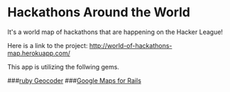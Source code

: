 Hackathons Around the World
=============

It's a world map of hackathons that are happening on the Hacker League!

Here is a link to the project: http://world-of-hackathons-map.herokuapp.com/

This app is utilizing the follwing gems.

###[ruby Geocoder](http://www.rubygeocoder.com/)
###[Google Maps for Rails](https://github.com/apneadiving/Google-Maps-for-Rails)

